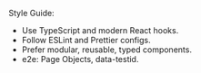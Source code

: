 Style Guide:

- Use TypeScript and modern React hooks.
- Follow ESLint and Prettier configs.
- Prefer modular, reusable, typed components.
- e2e: Page Objects, data-testid.
